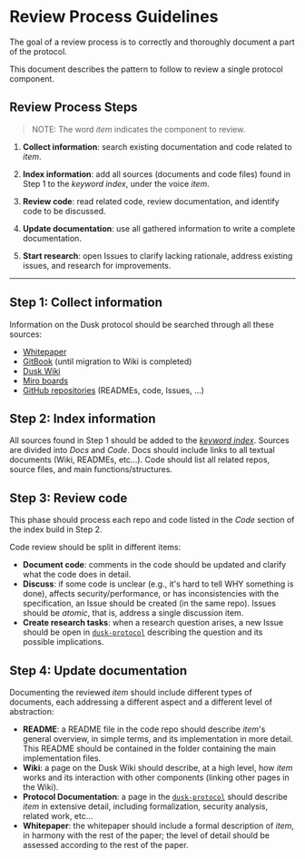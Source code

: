 # Review Process Guidelines
The goal of a review process is to correctly and thoroughly document a part of the protocol.

This document describes the pattern to follow to review a single protocol component.

## Review Process Steps
> NOTE: The word _item_ indicates the component to review.

 1. **Collect information**: search existing documentation and code related to _item_.
<!-- info can be copied in the NOTES.md file  -->

 2. **Index information**: add all sources (documents and code files) found in Step 1
                           to the _keyword index_, under the voice _item_.

 3. **Review code**: read related code, review documentation, and identify code to be discussed.

 4. **Update documentation**: use all gathered information to write a complete documentation.

 5. **Start research**: open Issues to clarify lacking rationale, address existing issues, and research for improvements.

---

 ## Step 1: Collect information
 Information on the Dusk protocol should be searched through all these sources:
 - [Whitepaper](https://dusk.network/uploads/The_Dusk_Network_Whitepaper_v3_0_0.pdf)
 - [GitBook](https://app.gitbook.com/o/-M8H04Dfb0IChBw1yUbU/home) (until migration to Wiki is completed)
 - [Dusk Wiki](https://wiki.dusk.network)
 - [Miro boards](https://miro.com/app/dashboard/)
 - [GitHub repositories](https://github.com/orgs/dusk-network/repositories) (READMEs, code, Issues, ...)

## Step 2: Index information
All sources found in Step 1 should be added to the [_keyword index_](https://github.com/dusk-network/dusk-index/tree/main/keywords).
Sources are divided into _Docs_ and _Code_. Docs should include links to all textual documents (Wiki, READMEs, etc...). Code should list all related repos, source files, and main functions/structures.

## Step 3: Review code
This phase should process each repo and code listed in the _Code_ section of the index build in Step 2.

Code review should be split in different items:
- **Document code**: comments in the code should be updated and clarify what the code does in detail.
- **Discuss**: if some code is unclear (e.g., it's hard to tell WHY something is done), affects security/performance, or has inconsistencies with the specification, an Issue should be created (in the same repo). Issues should be _atomic_, that is, address a single discussion item. 
- **Create research tasks**: when a research question arises, a new Issue should be open in [`dusk-protocol`](https://github.com/dusk-network/dusk-protocol/) describing the question and its possible implications.

## Step 4: Update documentation
Documenting the reviewed _item_ should include different types of documents, each addressing a different aspect and a different level of abstraction:
- **README**: a README file in the code repo should describe _item_'s general overview, in simple terms, and its implementation in more detail. This README should be contained in the folder containing the main implementation files.
- **Wiki**: a page on the Dusk Wiki should describe, at a high level, how _item_ works and its interaction with other components (linking other pages in the Wiki).
- **Protocol Documentation**: a page in the [`dusk-protocol`](https://github.com/dusk-network/dusk-protocol/) should describe _item_ in extensive detail, including formalization, security analysis, related work, etc...
- **Whitepaper**: the whitepaper should include a formal description of _item_, in harmony with the rest of the paper; the level of detail should be assessed according to the rest of the paper.